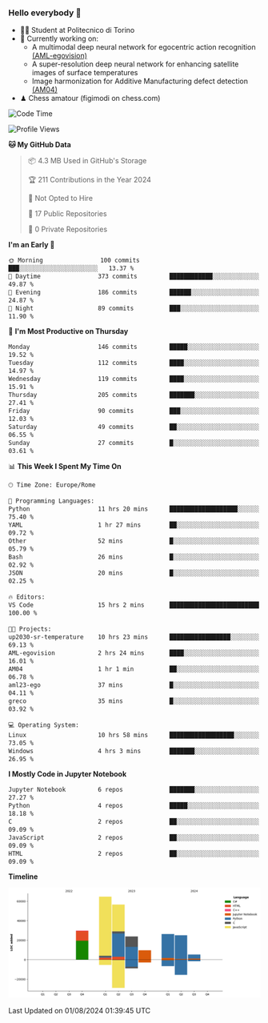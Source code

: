 ### Hello everybody 👋
- 🧑‍🎓 Student at Politecnico di Torino
- 🤖 Currently working on:
  - A multimodal deep neural network for egocentric action recognition [(AML-egovision)](https://github.com/figimodi/AML-egovision)
  - A super-resolution deep neural network for enhancing satellite images of surface temperatures
  - Image harmonization for Additive Manufacturing defect detection [(AM04)](https://github.com/figimodi/AM04)
- ♟ Chess amatour (figimodi on chess.com)

<!--
[![Figimodi's GitHub stats](https://github-readme-stats.vercel.app/api?username=figimodi&rank_icon=github&show_icons=true&include_all_commits=true)](https://github.com/figimodi/github-readme-stats)

![Top Langs](https://github-readme-stats.vercel.app/api/top-langs/?username=figimodi&layout=compact&)

[![Figimodi's WakaTime stats](https://github-readme-stats.vercel.app/api/wakatime?username=figimodi)](https://github.com/figimodi/github-readme-stats)
-->

<!--START_SECTION:waka-->
![Code Time](http://img.shields.io/badge/Code%20Time-265%20hrs%201%20min-blue)

![Profile Views](http://img.shields.io/badge/Profile%20Views-0-blue)

**🐱 My GitHub Data** 

> 📦 4.3 MB Used in GitHub's Storage 
 > 
> 🏆 211 Contributions in the Year 2024
 > 
> 🚫 Not Opted to Hire
 > 
> 📜 17 Public Repositories 
 > 
> 🔑 0 Private Repositories 
 > 
**I'm an Early 🐤** 

```text
🌞 Morning                100 commits         ███░░░░░░░░░░░░░░░░░░░░░░   13.37 % 
🌆 Daytime                373 commits         ████████████░░░░░░░░░░░░░   49.87 % 
🌃 Evening                186 commits         ██████░░░░░░░░░░░░░░░░░░░   24.87 % 
🌙 Night                  89 commits          ███░░░░░░░░░░░░░░░░░░░░░░   11.90 % 
```
📅 **I'm Most Productive on Thursday** 

```text
Monday                   146 commits         █████░░░░░░░░░░░░░░░░░░░░   19.52 % 
Tuesday                  112 commits         ████░░░░░░░░░░░░░░░░░░░░░   14.97 % 
Wednesday                119 commits         ████░░░░░░░░░░░░░░░░░░░░░   15.91 % 
Thursday                 205 commits         ███████░░░░░░░░░░░░░░░░░░   27.41 % 
Friday                   90 commits          ███░░░░░░░░░░░░░░░░░░░░░░   12.03 % 
Saturday                 49 commits          ██░░░░░░░░░░░░░░░░░░░░░░░   06.55 % 
Sunday                   27 commits          █░░░░░░░░░░░░░░░░░░░░░░░░   03.61 % 
```


📊 **This Week I Spent My Time On** 

```text
🕑︎ Time Zone: Europe/Rome

💬 Programming Languages: 
Python                   11 hrs 20 mins      ███████████████████░░░░░░   75.40 % 
YAML                     1 hr 27 mins        ██░░░░░░░░░░░░░░░░░░░░░░░   09.72 % 
Other                    52 mins             █░░░░░░░░░░░░░░░░░░░░░░░░   05.79 % 
Bash                     26 mins             █░░░░░░░░░░░░░░░░░░░░░░░░   02.92 % 
JSON                     20 mins             █░░░░░░░░░░░░░░░░░░░░░░░░   02.25 % 

🔥 Editors: 
VS Code                  15 hrs 2 mins       █████████████████████████   100.00 % 

🐱‍💻 Projects: 
up2030-sr-temperature    10 hrs 23 mins      █████████████████░░░░░░░░   69.13 % 
AML-egovision            2 hrs 24 mins       ████░░░░░░░░░░░░░░░░░░░░░   16.01 % 
AM04                     1 hr 1 min          ██░░░░░░░░░░░░░░░░░░░░░░░   06.78 % 
aml23-ego                37 mins             █░░░░░░░░░░░░░░░░░░░░░░░░   04.11 % 
greco                    35 mins             █░░░░░░░░░░░░░░░░░░░░░░░░   03.92 % 

💻 Operating System: 
Linux                    10 hrs 58 mins      ██████████████████░░░░░░░   73.05 % 
Windows                  4 hrs 3 mins        ███████░░░░░░░░░░░░░░░░░░   26.95 % 
```

**I Mostly Code in Jupyter Notebook** 

```text
Jupyter Notebook         6 repos             ███████░░░░░░░░░░░░░░░░░░   27.27 % 
Python                   4 repos             █████░░░░░░░░░░░░░░░░░░░░   18.18 % 
C                        2 repos             ██░░░░░░░░░░░░░░░░░░░░░░░   09.09 % 
JavaScript               2 repos             ██░░░░░░░░░░░░░░░░░░░░░░░   09.09 % 
HTML                     2 repos             ██░░░░░░░░░░░░░░░░░░░░░░░   09.09 % 
```



**Timeline**

![Lines of Code chart](https://raw.githubusercontent.com/figimodi/figimodi/main/assets/bar_graph.png)


 Last Updated on 01/08/2024 01:39:45 UTC
<!--END_SECTION:waka-->

<!--
**figimodi/figimodi** is a ✨ _special_ ✨ repository because its `README.md` (this file) appears on your GitHub profile.

Here are some ideas to get you started:

- 🔭 I’m currently working on ...
- 🌱 I’m currently learning ...
- 👯 I’m looking to collaborate on ...
- 🤔 I’m looking for help with ...
- 💬 Ask me about ...
- 📫 How to reach me: ...
- 😄 Pronouns: ...
- ⚡ Fun fact: ...
-->
